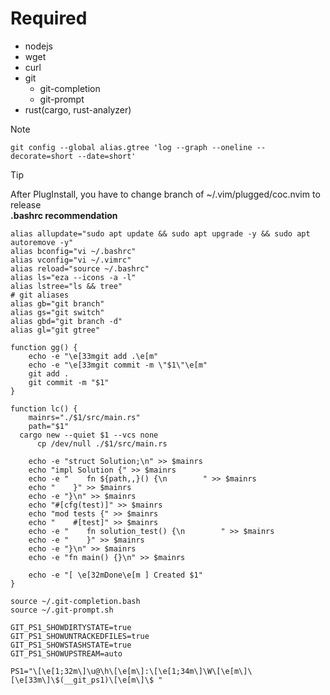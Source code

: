 # Required
- nodejs</br>
- wget</br>
- curl</br>
- git</br>
  - git-completion</br>
  - git-prompt</br> 
- rust(cargo, rust-analyzer)</br>

> [!NOTE]
> ```
> git config --global alias.gtree 'log --graph --oneline --decorate=short --date=short'
> ```

> [!TIP]
> After PlugInstall, you have to change branch of ~/.vim/plugged/coc.nvim to release</br>
> **.bashrc recommendation**
> ```
> alias allupdate="sudo apt update && sudo apt upgrade -y && sudo apt autoremove -y"
> alias bconfig="vi ~/.bashrc"
> alias vconfig="vi ~/.vimrc"
> alias reload="source ~/.bashrc"
> alias ls="eza --icons -a -l"
> alias lstree="ls && tree"
> # git aliases
> alias gb="git branch"
> alias gs="git switch"
> alias gbd="git branch -d"
> alias gl="git gtree"
> 
> function gg() {
>     echo -e "\e[33mgit add .\e[m"
>     echo -e "\e[33mgit commit -m \"$1\"\e[m"
>     git add .
>     git commit -m "$1"
> }
>
> function lc() {
>     mainrs="./$1/src/main.rs"
>     path="$1"
> 	cargo new --quiet $1 --vcs none
> 		cp /dev/null ./$1/src/main.rs
>     
>     echo -e "struct Solution;\n" >> $mainrs
>     echo "impl Solution {" >> $mainrs
>     echo -e "    fn ${path,,}() {\n        " >> $mainrs
>     echo "    }" >> $mainrs
>     echo -e "}\n" >> $mainrs
>     echo "#[cfg(test)]" >> $mainrs
>     echo "mod tests {" >> $mainrs
>     echo "    #[test]" >> $mainrs
>     echo -e "    fn solution_test() {\n        " >> $mainrs
>     echo -e "    }" >> $mainrs
>     echo -e "}\n" >> $mainrs
>     echo -e "fn main() {}\n" >> $mainrs
> 
>     echo -e "[ \e[32mDone\e[m ] Created $1"
> }
> 
> source ~/.git-completion.bash
> source ~/.git-prompt.sh
> 
> GIT_PS1_SHOWDIRTYSTATE=true
> GIT_PS1_SHOWUNTRACKEDFILES=true
> GIT_PS1_SHOWSTASHSTATE=true
> GIT_PS1_SHOWUPSTREAM=auto
> 
> PS1="\[\e[1;32m\]\u@\h\[\e[m\]:\[\e[1;34m\]\W\[\e[m\]\[\e[33m\]\$(__git_ps1)\[\e[m\]\$ "
> ```
